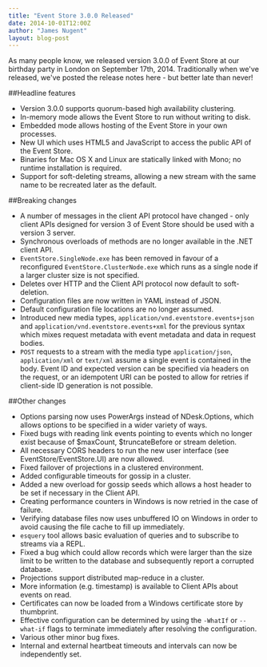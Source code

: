 ```yaml
---
title: "Event Store 3.0.0 Released"
date: 2014-10-01T12:00Z
author: "James Nugent"
layout: blog-post
---
```


As many people know, we released version 3.0.0 of Event Store at our birthday party in London on September 17th, 2014. Traditionally when we've released, we've posted the release notes here - but better late than never!

##Headline features

- Version 3.0.0 supports quorum-based high availability clustering.
- In-memory mode allows the Event Store to run without writing to disk.
- Embedded mode allows hosting of the Event Store in your own processes.
- New UI which uses HTML5 and JavaScript to access the public API of the Event Store.
- Binaries for Mac OS X and Linux are statically linked with Mono; no runtime installation is required.
- Support for soft-deleting streams, allowing a new stream with the same name to be recreated later as the default.

##Breaking changes

- A number of messages in the client API protocol have changed - only client APIs designed for version 3 of Event Store should be used with a version 3 server.
- Synchronous overloads of methods are no longer available in the .NET client API.
- `EventStore.SingleNode.exe` has been removed in favour of a reconfigured `EventStore.ClusterNode.exe` which runs as a single node if a larger cluster size is not specified.
- Deletes over HTTP and the Client API protocol now default to soft-deletion.
- Configuration files are now written in YAML instead of JSON.
- Default configuration file locations are no longer assumed.
- Introduced new media types, `application/vnd.eventstore.events+json` and `application/vnd.eventstore.events+xml` for the previous syntax which mixes request metadata with event metadata and data in request bodies.
- `POST` requests to a stream with the media type `application/json`, `application/xml` or `text/xml` assume a single event is contained in the body. Event ID and expected version can be specified via headers on the request, or an idempotent URI can be posted to allow for retries if client-side ID generation is not possible.

##Other changes

- Options parsing now uses PowerArgs instead of NDesk.Options, which allows options to be specified in a wider variety of ways.
- Fixed bugs with reading link events pointing to events which no longer exist because of $maxCount, $truncateBefore or stream deletion.
- All necessary CORS headers to run the new user interface (see EventStore/EventStore.UI) are now allowed.
- Fixed failover of projections in a clustered environment.
- Added configurable timeouts for gossip in a cluster.
- Added a new overload for gossip seeds which allows a host header to be set if necessary in the Client API.
- Creating performance counters in Windows is now retried in the case of failure.
- Verifying database files now uses unbuffered IO on Windows in order to avoid causing the file cache to fill up immediately.
- `esquery` tool allows basic evaluation of queries and to subscribe to streams via a REPL.
- Fixed a bug which could allow records which were larger than the size limit to be written to the database and subsequently report a corrupted database.
- Projections support distributed map-reduce in a cluster.
- More information (e.g. timestamp) is available to Client APIs about events on read.
- Certificates can now be loaded from a Windows certificate store by thumbprint.
- Effective configuration can be determined by using the `-WhatIf` or `--what-if` flags to terminate immediately after resolving the configuration.
- Various other minor bug fixes.
- Internal and external heartbeat timeouts and intervals can now be independently set.

